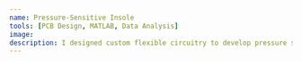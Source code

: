 ```yaml
---
name: Pressure-Sensitive Insole
tools: [PCB Design, MATLAB, Data Analysis]
image: 
description: I designed custom flexible circuitry to develop pressure sensors with a real-time user interface to predict fall risk.
---
```



